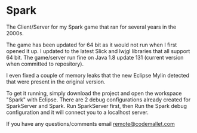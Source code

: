 # Spark

The Client/Server for my Spark game that ran for several years in the 2000s.  

The game has been updated for 64 bit as it would not run when I first opened it up.  I updated to the latest Slick and lwjgl libraries that all support 64 bit.  The game/server run fine on Java 1.8 update 131 (current version when committed to repository).

I even fixed a couple of memory leaks that the new Eclipse Mylin detected that were present in the original version.

To get it running, simply download the project and open the workspace "Spark" with Eclipse.  There are 2 debug configurations already created for SparkServer and Spark.  Run SparkServer first, then Run the Spark debug configuration and it will connect you to a localhost server.

If you have any questions/comments email remote@codemallet.com
